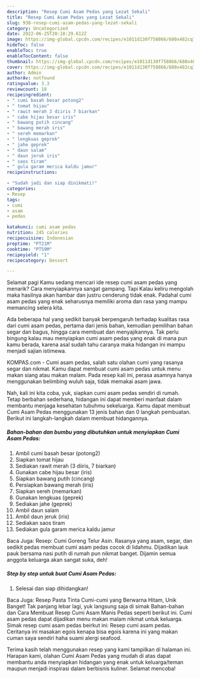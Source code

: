 ```yaml
---
description: "Resep Cumi Asam Pedas yang Lezat Sekali"
title: "Resep Cumi Asam Pedas yang Lezat Sekali"
slug: 938-resep-cumi-asam-pedas-yang-lezat-sekali
category: Uncategorized
date: 2022-06-25T20:18:29.612Z
image: https://img-global.cpcdn.com/recipes/e1011d130f758866/680x482cq70/cumi-asam-pedas-foto-resep-utama.jpg
hideToc: false
enableToc: true
enableTocContent: false
thumbnail: https://img-global.cpcdn.com/recipes/e1011d130f758866/680x482cq70/cumi-asam-pedas-foto-resep-utama.jpg
cover: https://img-global.cpcdn.com/recipes/e1011d130f758866/680x482cq70/cumi-asam-pedas-foto-resep-utama.jpg
author: Admin
authorAv: notfound
ratingvalue: 3.3
reviewcount: 18
recipeingredient:
- " cumi basah besar potong2"
- " tomat hijau"
- " rawit merah 3 diiris 7 biarkan"
- " cabe hijau besar iris"
- " bawang putih cincang"
- " bawang merah iris"
- " sereh memarkan"
- " lengkuas geprek"
- " jahe geprek"
- " daun salam"
- " daun jeruk iris"
- " saos tiram"
- " gula garam merica kaldu jamur"
recipeinstructions:

- "Sudah jadi dan siap dinikmati!"
categories:
- Resep
tags:
- cumi
- asam
- pedas

katakunci: cumi asam pedas 
nutrition: 245 calories
recipecuisine: Indonesian
preptime: "PT21M"
cooktime: "PT59M"
recipeyield: "1"
recipecategory: Dessert

---
```



Selamat pagi Kamu sedang mencari ide resep cumi asam pedas yang menarik? Cara menyiapkannya sangat gampang. Tapi Kalau keliru mengolah maka hasilnya akan hambar dan justru cenderung tidak enak. Padahal cumi asam pedas yang enak seharusnya memiliki aroma dan rasa yang mampu memancing selera kita.


Ada beberapa hal yang sedikit banyak berpengaruh terhadap kualitas rasa dari cumi asam pedas, pertama dari jenis bahan, kemudian pemilihan bahan segar dan bagus, hingga cara membuat dan menyajikannya. Tak perlu bingung kalau mau menyiapkan cumi asam pedas yang enak di mana pun kamu berada, karena asal sudah tahu caranya maka hidangan ini mampu menjadi sajian istimewa.

KOMPAS.com - Cumi asam pedas, salah satu olahan cumi yang rasanya segar dan nikmat. Kamu dapat membuat cumi asam pedas untuk menu makan siang atau makan malam. Pada resep kali ini, perasa asamnya hanya menggunakan belimbing wuluh saja, tidak memakai asam jawa.


Nah, kali ini kita coba, yuk, siapkan cumi asam pedas sendiri di rumah. Tetap berbahan sederhana, hidangan ini dapat memberi manfaat dalam membantu menjaga kesehatan tubuhmu sekeluarga. Kamu dapat membuat Cumi Asam Pedas menggunakan 13 jenis bahan dan 0 langkah pembuatan. Berikut ini langkah-langkah dalam membuat hidangannya.

<!--inarticleads1-->

##### Bahan-bahan dan bumbu yang dibutuhkan untuk menyiapkan Cumi Asam Pedas:

1. Ambil  cumi basah besar (potong2)
1. Siapkan  tomat hijau
1. Sediakan  rawit merah (3 diiris, 7 biarkan)
1. Gunakan  cabe hijau besar (iris)
1. Siapkan  bawang putih (cincang)
1. Persiapkan  bawang merah (iris)
1. Siapkan  sereh (memarkan)
1. Gunakan  lengkuas (geprek)
1. Sediakan  jahe (geprek)
1. Ambil  daun salam
1. Ambil  daun jeruk (iris)
1. Sediakan  saos tiram
1. Sediakan  gula garam merica kaldu jamur


Baca Juga: Resep: Cumi Goreng Telur Asin. Rasanya yang asam, segar, dan sedikit pedas membuat cumi asam pedas cocok di lidahmu. Dijadikan lauk pauk bersama nasi putih di rumah pun nikmat banget. Dijamin semua anggota keluarga akan sangat suka, deh! 

<!--inarticleads2-->

##### Step by step untuk buat Cumi Asam Pedas:


1. Selesai dan siap dihidangkan!

Baca Juga: Resep Pasta Tinta Cumi-cumi yang Berwarna Hitam, Unik Banget! Tak panjang lebar lagi, yuk langsung saja di simak Bahan-bahan dan Cara Membuat Resep Cumi Asam Manis Pedas seperti berikut ini. Cumi asam pedas dapat dijadikan menu makan malam nikmat untuk keluarga. Simak resep cumi asam pedas beirkut ini: Resep cumi asam pedas. Ceritanya ini masakan egois kenapa bisa egois karena ini yang makan cuman saya sendiri haha suami alergi seafood. 

Terima kasih telah menggunakan resep yang kami tampilkan di halaman ini. Harapan kami, olahan Cumi Asam Pedas yang mudah di atas dapat membantu anda menyiapkan hidangan yang enak untuk keluarga/teman maupun menjadi inspirasi dalam berbisnis kuliner. Selamat mencoba!
